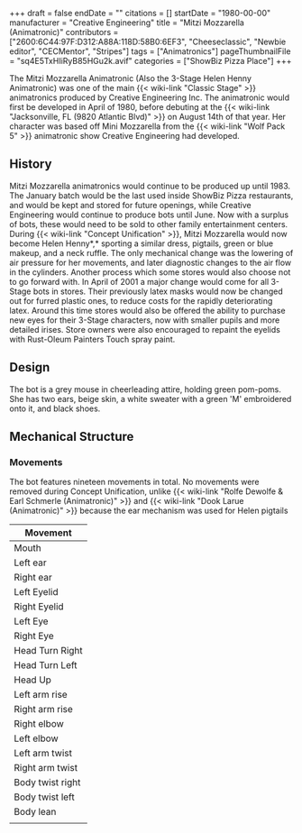 +++
draft = false
endDate = ""
citations = []
startDate = "1980-00-00"
manufacturer = "Creative Engineering"
title = "Mitzi Mozzarella (Animatronic)"
contributors = ["2600:6C44:97F:D312:A88A:118D:58B0:6EF3", "Cheeseclassic", "Newbie editor", "CECMentor", "Stripes"]
tags = ["Animatronics"]
pageThumbnailFile = "sq4E5TxHIiRyB85HGu2k.avif"
categories = ["ShowBiz Pizza Place"]
+++

The Mitzi Mozzarella Animatronic (Also the 3-Stage Helen Henny Animatronic) was one of the main {{< wiki-link "Classic Stage" >}} animatronics produced by Creative Engineering Inc. The animatronic would first be developed in April of 1980, before debuting at the {{< wiki-link "Jacksonville, FL (9820 Atlantic Blvd)" >}} on August 14th of that year. Her character was based off Mini Mozzarella from the {{< wiki-link "Wolf Pack 5" >}} animatronic show Creative Engineering had developed.

## History

Mitzi Mozzarella animatronics would continue to be produced up until 1983. The January batch would be the last used inside ShowBiz Pizza restaurants, and would be kept and stored for future openings, while Creative Engineering would continue to produce bots until June. Now with a surplus of bots, these would need to be sold to other family entertainment centers. During {{< wiki-link "Concept Unification" >}}, Mitzi Mozzarella would now become Helen Henny*,* sporting a similar dress, pigtails, green or blue makeup, and a neck ruffle. The only mechanical change was the lowering of air pressure for her movements, and later diagnostic changes to the air flow in the cylinders. Another process which some stores would also choose not to go forward with. In April of 2001 a major change would come for all 3-Stage bots in stores. Their previously latex masks would now be changed out for furred plastic ones, to reduce costs for the rapidly deteriorating latex. Around this time stores would also be offered the ability to purchase new eyes for their 3-Stage characters, now with smaller pupils and more detailed irises. Store owners were also encouraged to repaint the eyelids with Rust-Oleum Painters Touch spray paint.

## Design

The bot is a grey mouse in cheerleading attire, holding green pom-poms. She has two ears, beige skin, a white sweater with a green 'M' embroidered onto it, and black shoes.

## Mechanical Structure

### Movements

The bot features nineteen movements in total. No movements were removed during Concept Unification, unlike {{< wiki-link "Rolfe Dewolfe &amp; Earl Schmerle (Animatronic)" >}} and {{< wiki-link "Dook Larue (Animatronic)" >}} because the ear mechanism was used for Helen pigtails

| Movement         |
|------------------|
| Mouth            |
| Left ear         |
| Right ear        |
| Left Eyelid      |
| Right Eyelid     |
| Left Eye         |
| Right Eye        |
| Head Turn Right  |
| Head Turn Left   |
| Head Up          |
| Left arm rise    |
| Right arm rise   |
| Right elbow      |
| Left elbow       |
| Left arm twist   |
| Right arm twist  |
| Body twist right |
| Body twist left  |
| Body lean        |
|                  |